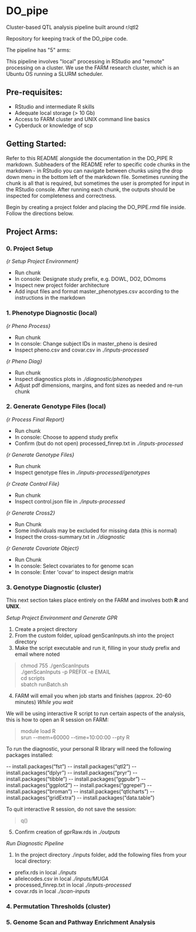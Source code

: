 # DO_pipe
Cluster-based QTL analysis pipeline built around r/qtl2

Repository for keeping track of the DO_pipe code. 

The pipeline has "5" arms:

This pipeline involves "local" processing in RStudio and "remote" processing on a cluster. We use the FARM research cluster, which is an Ubuntu OS running a SLURM scheduler. 

## Pre-requisites:
- RStudio and intermediate R skills
- Adequate local storage (> 10 Gb)
- Access to FARM cluster and UNIX command line basics
- Cyberduck or knowledge of scp

## Getting Started:

Refer to this README alongside the documentation in the DO_PIPE R markdown. Subheaders of the README refer to specific code chunks in the markdown - in RStudio you can navigate between chunks using the drop down menu in the bottom left of the markdown file. Sometimes running the chunk is all that is required, but sometimes the user is prompted for input in the RStudio console. After running each chunk, the outputs should be inspected for completeness and correctness. 

Begin by creating a project folder and placing the DO_PIPE.rmd file inside. Follow the directions below. 

## Project Arms: 

### 0. Project Setup

*{r Setup Project Environment}*
- Run chunk 
- In console: Designate study prefix, e.g. DOWL, DO2, DOmoms
- Inspect new project folder architecture
- Add input files and format master_phenotypes.csv according to the instructions in the markdown

### 1. Phenotype Diagnostic (local)

*{r Pheno Process}*
- Run chunk 
- In console: Change subject IDs in master_pheno is desired
- Inspect pheno.csv and covar.csv in *./inputs-processed* 

*{r Pheno Diag}*
- Run chunk
- Inspect diagnostics plots in *./diagnostic/phenotypes*
- Adjust pdf dimensions, margins, and font sizes as needed and re-run chunk

### 2. Generate Genotype Files (local)

*{r Process Final Report}*
- Run chunk
- In console: Choose to append study prefix 
- Confirm (but do not open) processed_finrep.txt in *./inputs-processed*

*{r Generate Genotype Files}*
- Run chunk 
- Inspect genotype files in *./inputs-processed/genotypes*

*{r Create Control File}*
- Run chunk
- Inspect control.json file in *./inputs-processed*

*{r Generate Cross2}*
- Run Chunk
- Some individuals may be excluded for missing data (this is normal) 
- Inspect the cross-summary.txt in *./diagnostic*

*{r Generate Covariate Object}*
- Run Chunk
- In console: Select covariates to for genome scan
- In console: Enter 'covar' to inspect design matrix

### 3. Genotype Diagnostic (cluster)

This next section takes place entirely on the FARM and involves both **R** and **UNIX**. 

*Setup Project Environment and Generate GPR*

1. Create a project directory
2. From the custom folder, upload genScanInputs.sh into the project directory
3. Make the script executable and run it, filling in your study prefix and email where noted

> chmod 755 ./genScanInputs\
> ./genScanInputs -p PREFIX -e EMAIL\
> cd scripts\
> sbatch runBatch.sh

4. FARM will email you when job starts and finishes (approx. 20-60 minutes)
*While you wait*

We will be using interactive R script to run certain aspects of the analysis, this is how to open an R session on FARM:

>module load R\
>srun --mem=60000 --time=10:00:00 --pty R

To run the diagnostic, your personal R library will need the following packages installed:

-- install.packages(“fst”)
-- install.packages(“qtl2”)
-- install.packages(“dplyr”)
-- install.packages(“pryr”)
-- install.packages(“tibble”) 
-- install.packages(“ggpubr”)
-- install.packages(“ggplot2”)
-- install.packages(“ggrepel”)
-- install.packages(“broman”)
-- install.packages(“qtlcharts”)
-- install.packages(“gridExtra”)
-- install.packages(“data.table”)

To quit interactive R session, do not save the session:

> q()


5. Confirm creation of gprRaw.rds in *./outputs*

*Run Diagnostic Pipeline*

1. In the project directory ./inputs folder, add the following files from your local directory:
- prefix.rds in local *./inputs*
- allelecodes.csv in local *./inputs/MUGA*
- processed_finrep.txt in local *./inputs-processed*
- covar.rds in local *./scan-inputs*



### 4. Permutation Thresholds (cluster)
### 5. Genome Scan and Pathway Enrichment Analysis

